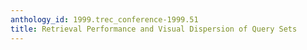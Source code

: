 ```yaml
---
anthology_id: 1999.trec_conference-1999.51
title: Retrieval Performance and Visual Dispersion of Query Sets
---
```

